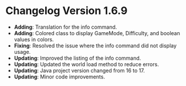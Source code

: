 # Changelog Version 1.6.9

- **Adding**: Translation for the info command.
- **Adding**: Colored class to display GameMode, Difficulty, and boolean values in colors.
- **Fixing**: Resolved the issue where the info command did not display usage.
- **Updating**: Improved the listing of the info command.
- **Updating**: Updated the world load method to reduce errors.
- **Updating**: Java project version changed from 16 to 17.
- **Updating**: Minor code improvements.
